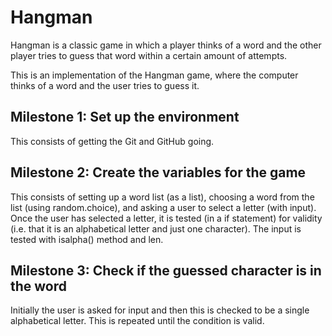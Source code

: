 # Hangman
Hangman is a classic game in which a player thinks of a word and the other player tries to guess that word within a certain amount of attempts.

This is an implementation of the Hangman game, where the computer thinks of a word and the user tries to guess it. 

## Milestone 1: Set up the environment

This consists of getting the Git and GitHub going. 

## Milestone 2: Create the variables for the game

This consists of setting up a word list (as a list), choosing a word from the list (using random.choice), and asking a user to select a letter (with input). Once the user has selected a letter, it is tested (in a if statement) for validity (i.e. that it is an alphabetical letter and just one character). The input is tested with isalpha() method and len. 

## Milestone 3: Check if the guessed character is in the word

Initially the user is asked for input and then this is checked to be a single alphabetical letter. This is repeated until the condition is valid. 
